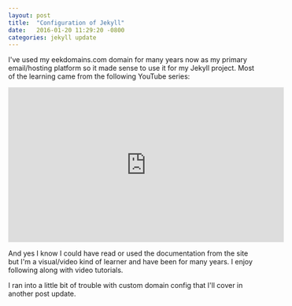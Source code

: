 ```yaml
---
layout: post
title:  "Configuration of Jekyll"
date:   2016-01-20 11:29:20 -0800
categories: jekyll update
---
```

I've used my eekdomains.com domain for many years now as my primary email/hosting platform so it made sense to use it for my Jekyll project. Most of the learning came from the following YouTube series:

<iframe width="560" height="315" src="https://www.youtube.com/embed/XLC84UuxDjA?list=PLECibIxMfd0dqe9K5nWClI4loOpILOQJG" frameborder="0" allowfullscreen></iframe>

And yes I know I could have read or used the documentation from the site but I'm a visual/video kind of learner and have been for many years. I enjoy following along with video tutorials.

I ran into a little bit of trouble with custom domain config that I'll cover in another post update.
